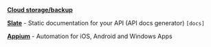 [**Cloud storage/backup**](https://www.backblaze.com/)

[**Slate**](https://github.com/lord/slate) - Static documentation for your API (API docs generator) `[docs]`

[**Appium**](https://github.com/appium/appium) - Automation for iOS, Android and Windows Apps
